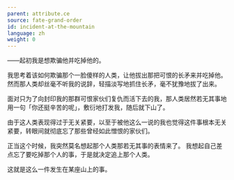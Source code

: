 ```yaml
---
parent: attribute.ce
source: fate-grand-order
id: incident-at-the-mountain
language: zh
weight: 0
---
```


——起初我是想欺骗他并吃掉他的。

我思考着该如何欺骗那个一脸傻样的人类，让他拔出那把可恨的长矛来并吃掉他。然而那人类却丝毫不听我的说辞，轻描淡写地抓住长矛，毫不犹豫地拔了出来。

面对只为了向封印我的那群可恨家伙们复仇而活下去的我，那人类居然若无其事地用一句「你还挺辛苦的呢」，敷衍地打发我，随后就下山了。

由于这人类表现得过于无关紧要，以至于被他这么一说的我也觉得这件事根本无关紧要，转眼间就彻底忘了那些曾经如此憎恨的家伙们。

正当这个时候，我突然莫名想起那个人类那若无其事的表情来了。
我想起自己差点忘了要吃掉那个人的事，于是就决定追上那个人类。

这就是这么一件发生在某座山上的事。
